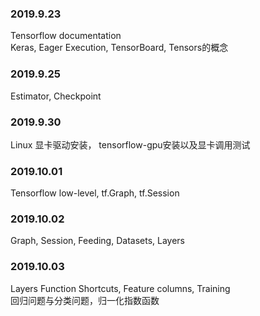 ### 2019.9.23
Tensorflow documentation  
Keras, Eager Execution, TensorBoard, Tensors的概念
### 2019.9.25
Estimator, Checkpoint
### 2019.9.30
Linux 显卡驱动安装， tensorflow-gpu安装以及显卡调用测试
### 2019.10.01
Tensorflow low-level, tf.Graph, tf.Session
### 2019.10.02
Graph, Session, Feeding, Datasets, Layers
### 2019.10.03
Layers Function Shortcuts, Feature columns, Training  
回归问题与分类问题，归一化指数函数
